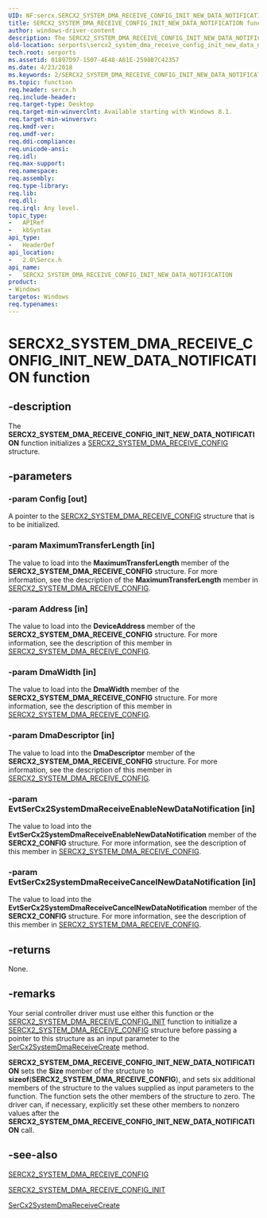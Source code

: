 ```yaml
---
UID: NF:sercx.SERCX2_SYSTEM_DMA_RECEIVE_CONFIG_INIT_NEW_DATA_NOTIFICATION
title: SERCX2_SYSTEM_DMA_RECEIVE_CONFIG_INIT_NEW_DATA_NOTIFICATION function
author: windows-driver-content
description: The SERCX2_SYSTEM_DMA_RECEIVE_CONFIG_INIT_NEW_DATA_NOTIFICATION function initializes a SERCX2_SYSTEM_DMA_RECEIVE_CONFIG structure.
old-location: serports\sercx2_system_dma_receive_config_init_new_data_notification.htm
tech.root: serports
ms.assetid: 01897D97-1507-4E48-A81E-2598B7C42357
ms.date: 4/23/2018
ms.keywords: 2/SERCX2_SYSTEM_DMA_RECEIVE_CONFIG_INIT_NEW_DATA_NOTIFICATION, SERCX2_SYSTEM_DMA_RECEIVE_CONFIG_INIT_NEW_DATA_NOTIFICATION, SERCX2_SYSTEM_DMA_RECEIVE_CONFIG_INIT_NEW_DATA_NOTIFICATION function [Serial Ports], serports.sercx2_system_dma_receive_config_init_new_data_notification
ms.topic: function
req.header: sercx.h
req.include-header: 
req.target-type: Desktop
req.target-min-winverclnt: Available starting with Windows 8.1.
req.target-min-winversvr: 
req.kmdf-ver: 
req.umdf-ver: 
req.ddi-compliance: 
req.unicode-ansi: 
req.idl: 
req.max-support: 
req.namespace: 
req.assembly: 
req.type-library: 
req.lib: 
req.dll: 
req.irql: Any level.
topic_type:
-	APIRef
-	kbSyntax
api_type:
-	HeaderDef
api_location:
-	2.0\Sercx.h
api_name:
-	SERCX2_SYSTEM_DMA_RECEIVE_CONFIG_INIT_NEW_DATA_NOTIFICATION
product:
- Windows
targetos: Windows
req.typenames: 
---
```


# SERCX2_SYSTEM_DMA_RECEIVE_CONFIG_INIT_NEW_DATA_NOTIFICATION function


## -description


The <b>SERCX2_SYSTEM_DMA_RECEIVE_CONFIG_INIT_NEW_DATA_NOTIFICATION</b> function initializes a <a href="https://msdn.microsoft.com/library/windows/hardware/dn265339">SERCX2_SYSTEM_DMA_RECEIVE_CONFIG</a> structure.


## -parameters




### -param Config [out]

A pointer to the <a href="https://msdn.microsoft.com/library/windows/hardware/dn265339">SERCX2_SYSTEM_DMA_RECEIVE_CONFIG</a> structure that is to be initialized.


### -param MaximumTransferLength [in]

The value to load into the <b>MaximumTransferLength</b> member of the <b>SERCX2_SYSTEM_DMA_RECEIVE_CONFIG</b> structure. For more information, see the description of the <b>MaximumTransferLength</b> member in <a href="https://msdn.microsoft.com/library/windows/hardware/dn265339">SERCX2_SYSTEM_DMA_RECEIVE_CONFIG</a>.


### -param Address [in]

The value to load into the <b>DeviceAddress</b> member of the <b>SERCX2_SYSTEM_DMA_RECEIVE_CONFIG</b> structure. For more information, see the description of this member in <a href="https://msdn.microsoft.com/library/windows/hardware/dn265339">SERCX2_SYSTEM_DMA_RECEIVE_CONFIG</a>.


### -param DmaWidth [in]

The value to load into the <b>DmaWidth</b> member of the <b>SERCX2_SYSTEM_DMA_RECEIVE_CONFIG</b> structure. For more information, see the description of this member in <a href="https://msdn.microsoft.com/library/windows/hardware/dn265339">SERCX2_SYSTEM_DMA_RECEIVE_CONFIG</a>.


### -param DmaDescriptor [in]

The value to load into the <b>DmaDescriptor</b> member of the <b>SERCX2_SYSTEM_DMA_RECEIVE_CONFIG</b> structure. For more information, see the description of this member in <a href="https://msdn.microsoft.com/library/windows/hardware/dn265339">SERCX2_SYSTEM_DMA_RECEIVE_CONFIG</a>.


### -param EvtSerCx2SystemDmaReceiveEnableNewDataNotification [in]

The value to load into the <b>EvtSerCx2SystemDmaReceiveEnableNewDataNotification</b> member of the <b>SERCX2_CONFIG</b> structure. For more information, see the description of this member in <a href="https://msdn.microsoft.com/library/windows/hardware/dn265339">SERCX2_SYSTEM_DMA_RECEIVE_CONFIG</a>.


### -param EvtSerCx2SystemDmaReceiveCancelNewDataNotification [in]

The value to load into the <b>EvtSerCx2SystemDmaReceiveCancelNewDataNotification</b> member of the <b>SERCX2_CONFIG</b> structure. For more information, see the description of this member in <a href="https://msdn.microsoft.com/library/windows/hardware/dn265339">SERCX2_SYSTEM_DMA_RECEIVE_CONFIG</a>.


## -returns



None.




## -remarks



Your serial controller driver must use either this function or the <a href="https://msdn.microsoft.com/library/windows/hardware/dn265340">SERCX2_SYSTEM_DMA_RECEIVE_CONFIG_INIT</a> function to initialize a <a href="https://msdn.microsoft.com/library/windows/hardware/dn265339">SERCX2_SYSTEM_DMA_RECEIVE_CONFIG</a> structure before passing a pointer to this structure as an input parameter to the <a href="https://msdn.microsoft.com/library/windows/hardware/dn265279">SerCx2SystemDmaReceiveCreate</a> method.

<b>SERCX2_SYSTEM_DMA_RECEIVE_CONFIG_INIT_NEW_DATA_NOTIFICATION</b> sets the <b>Size</b> member of the structure to <b>sizeof</b>(<b>SERCX2_SYSTEM_DMA_RECEIVE_CONFIG</b>), and sets six additional members of the structure to the values supplied as input parameters to the function. The function sets the other members of the structure to zero. The driver can, if necessary, explicitly set these other members to nonzero values after the <b>SERCX2_SYSTEM_DMA_RECEIVE_CONFIG_INIT_NEW_DATA_NOTIFICATION</b> call.




## -see-also




<a href="https://msdn.microsoft.com/library/windows/hardware/dn265339">SERCX2_SYSTEM_DMA_RECEIVE_CONFIG</a>



<a href="https://msdn.microsoft.com/library/windows/hardware/dn265340">SERCX2_SYSTEM_DMA_RECEIVE_CONFIG_INIT</a>



<a href="https://msdn.microsoft.com/library/windows/hardware/dn265279">SerCx2SystemDmaReceiveCreate</a>
 

 

